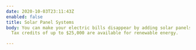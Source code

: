 ```yaml
---
date: 2020-10-03T23:11:43Z
enabled: false
title: Solar Panel Systems
body: You can make your electric bills disappear by adding solar panels to your home.
  Tax credits of up to $25,000 are available for renewable energy.

---
```

